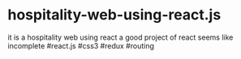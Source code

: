 # hospitality-web-using-react.js
it is a hospitality web using react a good project of react seems like incomplete #react.js #css3 #redux #routing 
